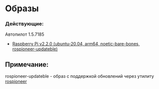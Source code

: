 # Образы
### Действующие:
Автопилот 1.5.7185
* [Raspberry Pi v2.2.0 (ubuntu-20.04, arm64, noetic-bare-bones, rospioneer-updateble)](https://disk.yandex.ru/d/8IhDNvz8GE3qYQ)

## Примечание:
rospioneer-updateble - образ с поддержкой обновлений через утилиту [rospioneer](https://github.com/IlyaDanilenko/rospioneer)
